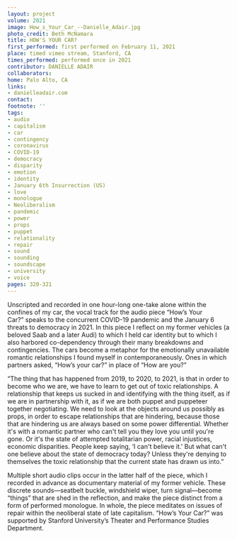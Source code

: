 ```yaml
---
layout: project
volume: 2021
image: How_s_Your_Car_--Danielle_Adair.jpg
photo_credit: Beth McNamara
title: HOW'S YOUR CAR?
first_performed: first performed on February 11, 2021
place: timed vimeo stream, Stanford, CA
times_performed: performed once in 2021
contributor: DANIELLE ADAIR
collaborators:
home: Palo Alto, CA
links:
- danielleadair.com
contact:
footnote: ''
tags:
- audio
- capitalism
- car
- contingency
- coronavirus
- COVID-19
- democracy
- disparity
- emotion
- identity
- January 6th Insurrection (US)
- love
- monologue
- Neoliberalism
- pandemic
- power
- props
- puppet
- relationality
- repair
- sound
- sounding
- soundscape
- university
- voice
pages: 320-321
---
```


Unscripted and recorded in one hour-long one-take alone within the confines of my car, the vocal track for the audio piece “How’s Your Car?” speaks to the concurrent COVID-19 pandemic and the January 6 threats to democracy in 2021. In this piece I reflect on my former vehicles (a beloved Saab and a later Audi) to which I held car identity but to which I also harbored co-dependency through their many breakdowns and contingencies. The cars become a metaphor for the emotionally unavailable romantic relationships I found myself in contemporaneously. Ones in which partners asked, “How’s your car?” in place of “How are you?”

“The thing that has happened from 2019, to 2020, to 2021, is that in order to become who we are, we have to learn to get out of toxic relationships. A relationship that keeps us sucked in and identifying with the thing itself, as if we are in partnership with it, as if we are both puppet and puppeteer together negotiating. We need to look at the objects around us possibly as props, in order to escape relationships that are hindering, because those that are hindering us are always based on some power differential. Whether it's with a romantic partner who can't tell you they love you until you're gone. Or it's the state of attempted totalitarian power, racial injustices, economic disparities. People keep saying, ‘I can't believe it.' But what can't one believe about the state of democracy today? Unless they're denying to themselves the toxic relationship that the current state has drawn us into.”

Multiple short audio clips occur in the latter half of the piece, which I recorded in advance as documentary material of my former vehicle. These discrete sounds—seatbelt buckle, windshield wiper, turn signal—become “things” that are shed in the reflection, and make the piece distinct from a form of performed monologue. In whole, the piece meditates on issues of repair within the neoliberal state of late capitalism. “How’s Your Car?” was supported by Stanford University’s Theater and Performance Studies Department.